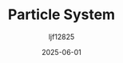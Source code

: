 ﻿---
title: "Particle System"
date: 2025-06-01
categories: [笔记]
tags: [Unity, Render, Graphics]
author: "ljf12825"
summary: Praicle System in Unity and its implement
---
